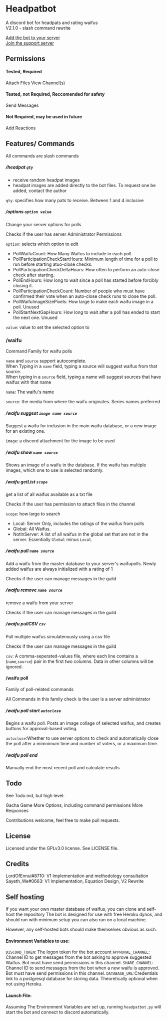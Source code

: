 <!--
 Copyright (C) 2022 Sayeth_We
 
 This file is part of HeadpatBot.
 
 HeadpatBot is free software: you can redistribute it and/or modify
 it under the terms of the GNU General Public License as published by
 the Free Software Foundation, either version 3 of the License, or
 (at your option) any later version.
 
 HeadpatBot is distributed in the hope that it will be useful,
 but WITHOUT ANY WARRANTY; without even the implied warranty of
 MERCHANTABILITY or FITNESS FOR A PARTICULAR PURPOSE.  See the
 GNU General Public License for more details.
 
 You should have received a copy of the GNU General Public License
 along with HeadpatBot.  If not, see <http://www.gnu.org/licenses/>.
-->

# Headpatbot

A discord bot for headpats and rating waifus  
V2.1.0 - slash command rewrite

[Add the bot to your server](https://discord.com/api/oauth2/authorize?client_id=807859649621524490&permissions=33792&scope=bot)  
[Join the support server](https://discord.gg/yhQzBYqFZb)

## Permissions
#### Tested, Required
Attach Files
View Channel(s)
#### Tested, not Required, Reccomended for safety
Send Messages
#### Not Required, may be used in future
Add Reactions

## Features/ Commands
All commands are slash commands
##### /headpat `qty`
- receive random headpat images
- headpat images are added directly to the bot files. To request one be added, contact the author

`qty`: specifies how many pats to receive. Between 1 and 4 inclusive

##### /options `option value`
Change your server options for polls

Checks if the user has server Administrator Permissions

`option`: selects which option to edit
- PollWaifuCount: How Many Waifus to include in each poll.
- PollParticipationCheckStartHours: Minimum length of time for a poll to run before starting atuo-close checks.
- PollParticipationCheckDeltaHours: How often to perform an auto-close check after starting.
- PollEndHours: How long to wait since a poll has started before forcibly closing it.
- PollParticipationCheckCount: Number of people who must have confirmed their vote when an auto-close check runs to close the poll.
- PollWaifuImageSizePixels: How large to make each waifu image in a poll. Unused
- PollStartNextGapHours: How long to wait after a poll has ended to start the next one. Unused

`value`: value to set the selected option to

### /waifu
Command Family for waifu polls

`name` and `source` support autocomplete.  
When Typing in a `name` field, typing a source will suggest waifus from that source.  
When typing in a `source` field, typing a name will suggest sources that have waifus with that name

`name`: The waifu's name

`source`: the media from where the waifu originates. Series names preferred
##### /waifu suggest `image name source`
Suggest a waifu for inclusion in the main waifu database, or a new image for an existing one.

`image`: a discord attachment for the image to be used

##### /waifu show `name source`
Shows an image of a waifu in the database. If the waifu has multiple images, which one to use is selected randomly.

##### /waifu getList `scope`
get a list of all waifus available as a txt file

Checks if the user has permission to attach files in the channel

`scope`: how large to search
- Local: Server Only, includes the ratings of the waifus from polls
- Global: All Waifus.
- NotInServer: A list of all waifus in the global set that are not in the server. Essentially `Global` minus `Local`. 

##### /waifu pull `name source`
Add a waifu from the master database to your server's waifupolls. Newly added waifus are always initialized with a rating of 1

Checks if the user can manage messages in the guild

##### /waifu remove `name source`
remove a waifu from your server

Checks if the user can manage messages in the guild

##### /waifu pullCSV `csv`
Pull multiple waifus simulatenously using a csv file

Checks if the user can manage messages in the guild

`csv`: A comma-seperated-values file, where each line contains a (`name`,`source`) pair in the first two columns. Data in other columns will be ignored.

#### /waifu poll
Family of poll-related commands

All Commands in this family check is the user is a server administrator

##### /waifu poll start `autoclose`
Begins a waifu poll. Posts an image collage of selected waifus, and creates buttons for approval-based voting.

`autoclose`:Whether to use server options to check and automatically close the poll after a mimnimum time and number of voters, or a maximum time.

##### /waifu poll end
Manually end the most recent poll and calculate results

## Todo
See Todo.md, but high level:

Gacha Game
More Options, including command permissions
More Responses

Contributions welcome, feel free to make pull requests.


## License
Licensed under the GPLv3.0 license. See LICENSE file.

## Credits
LordOfEnnui#8710: V1 Implementation and methodology consultation
Sayeth_We#0663: V1 Implementation, Equation Design, V2 Rewrite

## Self hosting

If you want your own master database of waifus, you can clone and self-host the repository
The bot is designed for use with free Heroku dynos, and should run with minimum setup
you can also run on a local machine.

However, any self-hosted bots should make themselves obvious as such.

#### Environment Variables to use:
`DISCORD_TOKEN`: The logon token for the bot account
`APPROVAL_CHANNEL`: Channel ID to get messages from the bot asking to approve suggested Waifus. Bot must have send permissions in this channel.
`SHARE_CHANNEL`: Channel ID to send messages from the bot when a new waifu is approved. Bot must have send permissions in this channel.
`DATABASE_URL`:Credentials link to a postgresql database for storing data. Theoretically optional when not using Heroku.

#### Launch File:
Assuming The Environment Variables are set up, running `headpatbot.py` will start the bot and connect to discord automatically.